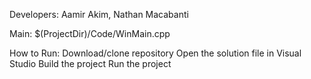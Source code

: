 Developers: Aamir Akim, Nathan Macabanti

Main: $(ProjectDir)/Code/WinMain.cpp

How to Run:
    Download/clone repository
    Open the solution file in Visual Studio
    Build the project
    Run the project
